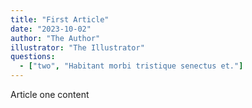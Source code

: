 ```yaml
---
title: "First Article"
date: "2023-10-02"
author: "The Author"
illustrator: "The Illustrator"
questions:
  - ["two", "Habitant morbi tristique senectus et."]
---
```


Article one content
